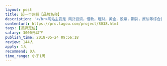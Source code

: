 ```yaml
---                
layout: post       
title: 起一个网贷【品牌名称】           
description: '</br>网站主要是 网贷投资，借款，理财，黄金，股票，期货，原油等综合类资讯门户。</br>名称要求：2-4个字 如：网贷之家，网贷天眼，融360，希财，团贷网，</br>网站名称要在百度/360/搜狗、微信公众号、APP搜索不到。</br>'     
contenturl: https://pro.lagou.com/project/8038.html      
tags: [品牌定位]            
salary: 3000元以下          
publish_time: 2018-05-24 09:56:18         
review: 144人                   
apply: 1人                   
recommend: 0人                   
time_range: 小于1周              
---                 
```

